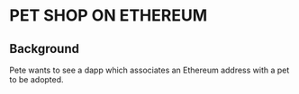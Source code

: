 PET SHOP ON ETHEREUM
====

Background
---

Pete wants to see a dapp which associates an Ethereum address with a pet to be adopted.
